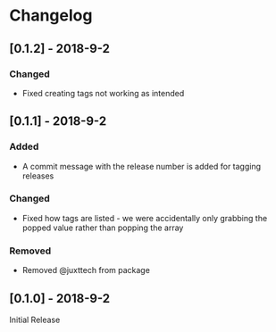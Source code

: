 # Changelog

## [0.1.2] - 2018-9-2

### Changed

- Fixed creating tags not working as intended

## [0.1.1] - 2018-9-2

### Added

- A commit message with the release number is added for tagging releases

### Changed

- Fixed how tags are listed - we were accidentally only grabbing the popped value rather than popping the array

### Removed

- Removed @juxttech from package

## [0.1.0] - 2018-9-2

Initial Release
